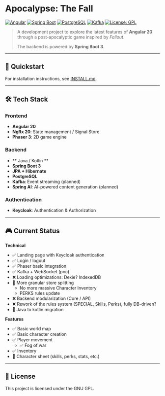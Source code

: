 # Apocalypse: The Fall

[![Angular](https://img.shields.io/badge/Angular-20-DD0031?logo=angular&logoColor=white)](https://angular.dev/) [![Spring Boot](https://img.shields.io/badge/Spring%20Boot-3-6DB33F?logo=springboot&logoColor=white)](https://spring.io/projects/spring-boot) [![PostgreSQL](https://img.shields.io/badge/PostgreSQL-17-4169E1?logo=postgresql&logoColor=white)](https://www.postgresql.org/) [![Kafka](https://img.shields.io/badge/Kafka-Event%20Streaming-231F20?logo=apachekafka&logoColor=white)](https://kafka.apache.org/) [![License: GPL](https://img.shields.io/badge/License-GNU%20GPL-blue)](LICENSE)

> A development project to explore the latest features of **Angular 20** through a post-apocalyptic game inspired by
*Fallout*.
>
> The backend is powered by **Spring Boot 3**.

---

## 🚀 Quickstart

For installation instructions, see [INSTALL.md](INSTALL.md).

---

## 🛠 Tech Stack

### Frontend

- **Angular 20**
- **NgRx 20**: State management / Signal Store
- **Phaser 3**: 2D game engine

### Backend

- ** Java / Kotlin **
- **Spring Boot 3**
- **JPA + Hibernate**
- **PostgreSQL**
- **Kafka**: Event streaming (planned)
- **Spring AI**: AI-powered content generation (planned)

### Authentication

- **Keycloak**: Authentication & Authorization

---

## 🎮 Current Status

**Technical**

- ✅ Landing page with Keycloak authentication
- ✅ Login / logout
- ✅ Phaser basic integration
- ✅ Kafka + WebSocket (poc)
- ❌ Loading optimizations: Dexie? IndexedDB
- 🚧 More granular store splitting
    - No more massive Character Inventory
    - PERKS rules update
- ❌ Backend modularization (Core / API)
- ❌ Rework of the rules system (SPECIAL, Skills, Perks), fully DB-driven?
- 🚧 Java to kotlin migration

**Features**

- ✅ Basic world map
- ✅ Basic character creation
- ✅ Player movement
    - ✅ Fog of war
- ✅ Inventory
- 🚧 Character sheet (skills, perks, stats, etc.)

---

## 📄 License

This project is licensed under the GNU GPL.  
